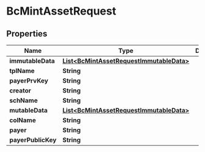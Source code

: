 
# BcMintAssetRequest

## Properties
Name | Type | Description | Notes
------------ | ------------- | ------------- | -------------
**immutableData** | [**List&lt;BcMintAssetRequestImmutableData&gt;**](BcMintAssetRequestImmutableData.md) |  |  [optional]
**tplName** | **String** |  |  [optional]
**payerPrvKey** | **String** |  | 
**creator** | **String** |  | 
**schName** | **String** |  |  [optional]
**mutableData** | [**List&lt;BcMintAssetRequestImmutableData&gt;**](BcMintAssetRequestImmutableData.md) |  |  [optional]
**colName** | **String** |  |  [optional]
**payer** | **String** |  | 
**payerPublicKey** | **String** |  | 



